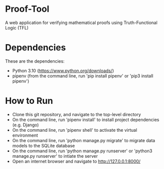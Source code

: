 # Proof-Tool
A web application for verifying mathematical proofs using Truth-Functional Logic (TFL)

# Dependencies
These are the dependencies:
- Python 3.10 (https://www.python.org/downloads/)
- pipenv (from the command line, run 'pip install pipenv' or 'pip3 install pipenv')

# How to Run
- Clone this git repository, and navigate to the top-level directory
- On the command line, run 'pipenv install' to install project dependencies (e.g. Django)
- On the command line, run 'pipenv shell' to activate the virtual environment
- On the command line, run 'python manage.py migrate' to migrate data models to the SQLite database
- On the command line, run 'python manage.py runserver' or 'python3 manage.py runserver' to intiate the server
- Open an internet browser and navigate to http://127.0.0.1:8000/
